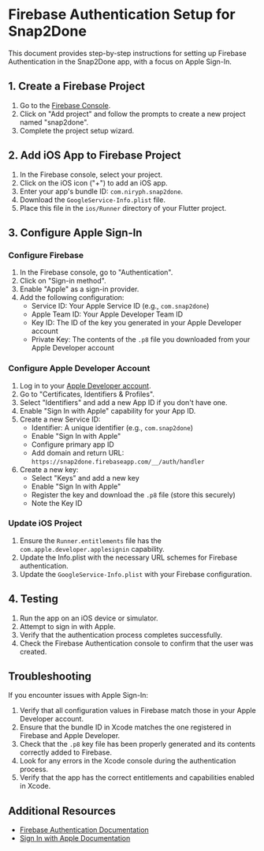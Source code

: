 # Firebase Authentication Setup for Snap2Done

This document provides step-by-step instructions for setting up Firebase Authentication in the Snap2Done app, with a focus on Apple Sign-In.

## 1. Create a Firebase Project

1. Go to the [Firebase Console](https://console.firebase.google.com/).
2. Click on "Add project" and follow the prompts to create a new project named "snap2done".
3. Complete the project setup wizard.

## 2. Add iOS App to Firebase Project

1. In the Firebase console, select your project.
2. Click on the iOS icon ("+") to add an iOS app.
3. Enter your app's bundle ID: `com.niryph.snap2done`.
4. Download the `GoogleService-Info.plist` file.
5. Place this file in the `ios/Runner` directory of your Flutter project.

## 3. Configure Apple Sign-In

### Configure Firebase

1. In the Firebase console, go to "Authentication".
2. Click on "Sign-in method".
3. Enable "Apple" as a sign-in provider.
4. Add the following configuration:
   - Service ID: Your Apple Service ID (e.g., `com.snap2done`)
   - Apple Team ID: Your Apple Developer Team ID
   - Key ID: The ID of the key you generated in your Apple Developer account
   - Private Key: The contents of the `.p8` file you downloaded from your Apple Developer account

### Configure Apple Developer Account

1. Log in to your [Apple Developer account](https://developer.apple.com/).
2. Go to "Certificates, Identifiers & Profiles".
3. Select "Identifiers" and add a new App ID if you don't have one.
4. Enable "Sign In with Apple" capability for your App ID.
5. Create a new Service ID:
   - Identifier: A unique identifier (e.g., `com.snap2done`)
   - Enable "Sign In with Apple"
   - Configure primary app ID
   - Add domain and return URL: `https://snap2done.firebaseapp.com/__/auth/handler`
6. Create a new key:
   - Select "Keys" and add a new key
   - Enable "Sign In with Apple"
   - Register the key and download the `.p8` file (store this securely)
   - Note the Key ID

### Update iOS Project

1. Ensure the `Runner.entitlements` file has the `com.apple.developer.applesignin` capability.
2. Update the Info.plist with the necessary URL schemes for Firebase authentication.
3. Update the `GoogleService-Info.plist` with your Firebase configuration.

## 4. Testing

1. Run the app on an iOS device or simulator.
2. Attempt to sign in with Apple.
3. Verify that the authentication process completes successfully.
4. Check the Firebase Authentication console to confirm that the user was created.

## Troubleshooting

If you encounter issues with Apple Sign-In:

1. Verify that all configuration values in Firebase match those in your Apple Developer account.
2. Ensure that the bundle ID in Xcode matches the one registered in Firebase and Apple Developer.
3. Check that the `.p8` key file has been properly generated and its contents correctly added to Firebase.
4. Look for any errors in the Xcode console during the authentication process.
5. Verify that the app has the correct entitlements and capabilities enabled in Xcode.

## Additional Resources

- [Firebase Authentication Documentation](https://firebase.google.com/docs/auth)
- [Sign In with Apple Documentation](https://developer.apple.com/sign-in-with-apple/) 